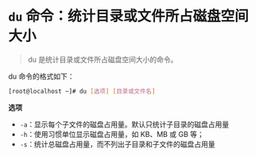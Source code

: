 # `du` 命令：统计目录或文件所占磁盘空间大小

> du 是统计目录或文件所占磁盘空间大小的命令。

du 命令的格式如下：

```bash
[root@localhost ~]# du [选项] [目录或文件名]
```

**选项**

- `-a`：显示每个子文件的磁盘占用量。默认只统计子目录的磁盘占用量
- `-h`：使用习惯单位显示磁盘占用量，如 KB、MB 或 GB 等；
- `-s`：统计总磁盘占用量，而不列出子目录和子文件的磁盘占用量